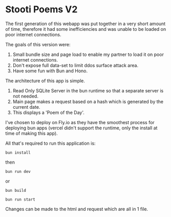 # Stooti Poems V2

The first generation of this webapp was put together in a very short amount of time, therefore it had some inefficiencies and was unable to be loaded on poor internet connections.

The goals of this version were:

1. Small bundle size and page load to enable my partner to load it on poor internet connections.
2. Don't expose full data-set to limit ddos surface attack area.
3. Have some fun with Bun and Hono.

The architecture of this app is simple.
1. Read Only SQLite Server in the bun runtime so that a separate server is not needed.
2. Main page makes a request based on a hash which is generated by the current date.
3. This displays a 'Poem of the Day'.

I've chosen to deploy on Fly.io as they have the smoothest process for deploying bun apps (vercel didn't support the runtime, only the install at time of making this app).

All that's required to run this application is:

```bun install```

then

```bun run dev```

or

```bun build```

```bun run start```

Changes can be made to the html and request which are all in 1 file.
